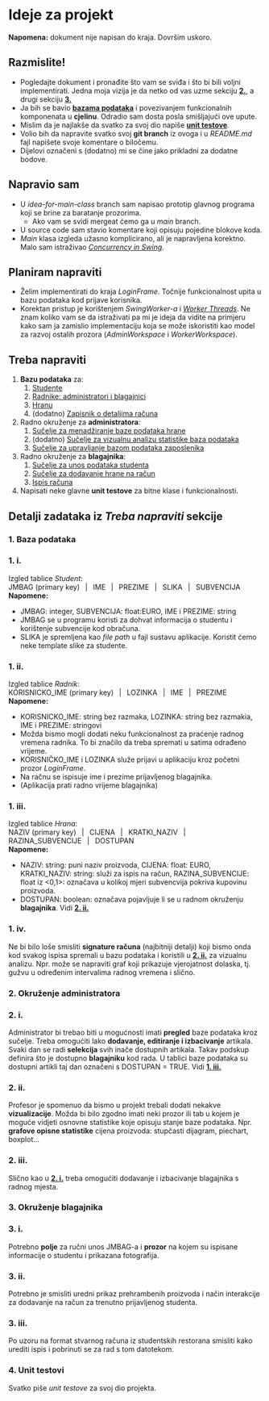 # Ideje za projekt
**Napomena:** dokument nije napisan do kraja. Dovršim uskoro.

## Razmislite!

* Pogledajte dokument i pronađite što vam se sviđa i što bi bili voljni implementirati. Jedna moja vizija je da netko od vas uzme sekciju **[2.](#2-okruženje-administratora)**, a drugi sekciju **[3.](#3-okruženje-blagajnika)**
* Ja bih se bavio **[bazama podataka](#1-baza-podataka)** i povezivanjem funkcionalnih komponenata u **cjelinu**. Odradio sam dosta posla smišljajući ove upute.
* Mislim da je najlakše da svatko za svoj dio napiše **[unit testove](#4-unit-testovi)**.
* Volio bih da napravite svatko svoj **git branch** iz ovoga i u *README.md* fajl napišete svoje komentare o biločemu.
* Dijelovi označeni s (dodatno) mi se čine jako prikladni za dodatne bodove.

## Napravio sam

* U *idea-for-main-class* branch sam napisao prototip glavnog programa koji se brine za baratanje prozorima.
    * Ako vam se svidi mergeat ćemo ga u *main* branch.
* U source code sam stavio komentare koji opisuju pojedine blokove koda.
* *Main* klasa izgleda užasno komplicirano, ali je napravljena korektno. Malo sam istraživao *[Concurrency in Swing](https://docs.oracle.com/javase/tutorial/uiswing/concurrency/index.html)*.

## Planiram napraviti

* Želim implementirati do kraja *LoginFrame*. Točnije funkcionalnost upita u bazu podataka kod prijave korisnika.
* Korektan pristup je korištenjem *SwingWorker-a* i *[Worker Threads](https://docs.oracle.com/javase/tutorial/uiswing/concurrency/worker.html)*. Ne znam koliko vam se da istraživati pa mi je ideja da vidite na primjeru kako sam ja zamislio implementaciju koja se može iskoristiti kao model za razvoj ostalih prozora (*AdminWorkspace* i *WorkerWorkspace*).

## Treba napraviti

1. **Bazu podataka** za:
    1. [Studente](#1-i)
    2. [Radnike: administratori i blagajnici](#1-ii)
    3. [Hranu](#1-iii) 
    4. (dodatno) [Zapisnik o detaljima računa](#1-iv)
2. Radno okruženje za **administratora**:
    1. [Sučelje za menadžiranje baze podataka hrane](#2-i)
    2. (dodatno) [Sučelje za vizualnu analizu statistike baza podataka](#2-ii)
    3. [Sučelje za upravljanje bazom podataka zaposlenika](#2-iii)
3. Radno okruženje za **blagajnika**:
    1. [Sučelje za unos podataka studenta](#3-i)
    2. [Sučelje za dodavanje hrane na račun](#3-ii)
    3. [Ispis računa](#3-iii)
4. Napisati neke glavne **unit testove** za bitne klase i funkcionalnosti.
    
## Detalji zadataka iz *Treba napraviti* sekcije

### 1. Baza podataka

### 1. i.
Izgled tablice *Student*: <br>
JMBAG (primary key) &ensp;|&ensp; IME &ensp;|&ensp; PREZIME &ensp;|&ensp; SLIKA &ensp;|&ensp; SUBVENCIJA <br>
**Napomene:** 
* JMBAG: integer, SUBVENCIJA: float:EURO, IME i PREZIME: string
* JMBAG se u programu koristi za dohvat informacija o studentu i korištenje subvencije kod obračuna.
* SLIKA je spremljena kao *file path* u fajl sustavu aplikacije. Koristit ćemo neke template slike za studente.

### 1. ii.
Izgled tablice *Radnik*: <br>
KORISNICKO_IME (primary key) &ensp;|&ensp; LOZINKA &ensp;|&ensp; IME &ensp;|&ensp; PREZIME <br>
**Napomene:** 
* KORISNICKO_IME: string bez razmaka, LOZINKA: string bez razmakia, IME i PREZIME: stringovi
* Možda bismo mogli dodati neku funkcionalnost za praćenje radnog vremena radnika. To bi značilo da treba spremati u satima odrađeno vrijeme.
* KORISNIČKO_IME i LOZINKA služe prijavi u aplikaciju kroz početni prozor *LoginFrame*.
* Na račnu se ispisuje ime i prezime prijavljenog blagajnika. 
* (Aplikacija prati radno vrijeme blagajnika)

### 1. iii.
Izgled tablice *Hrana*: <br>
NAZIV  (primary key) &ensp;|&ensp; CIJENA &ensp;|&ensp; KRATKI_NAZIV &ensp;|&ensp; RAZINA_SUBVENCIJE &ensp;|&ensp; DOSTUPAN <br>
**Napomene:** <br>
* NAZIV: string: puni naziv proizvoda, CIJENA: float: EURO, KRATKI_NAZIV: string: služi za ispis na račun, RAZINA_SUBVENCIJE: float iz <0,1>: označava u kolikoj mjeri  subvencvija pokriva kupovinu proizvoda.
* DOSTUPAN: boolean: označava pojavljuje li se u radnom okruženju **blagajnika**. Vidi **[2. ii.](#2-i)**

### 1. iv.
Ne bi bilo loše smisliti **signature računa** (najbitniji detalji) koji bismo onda kod svakog ispisa spremali u bazu podataka i koristili u **[2. ii.](#2-ii)** za vizualnu analizu. Npr. može se napraviti graf koji prikazuje vjerojatnost dolaska, tj. gužvu u određenim intervalima radnog vremena i slično.

### 2. Okruženje administratora

### 2. i.
Administrator bi trebao biti u mogućnosti imati **pregled** baze podataka kroz sučelje. Treba omogućiti lako **dodavanje, editiranje i izbacivanje** artikala. Svaki dan se radi **selekcija** svih inače dostupnih artikala. Takav podskup definira što je dostupno **blagajniku** kod rada. U tablici baze podataka su dostupni artikli taj dan označeni s DOSTUPAN = TRUE. Vidi **[1. iii.](#1-iii)**

### 2. ii.
Profesor je spomenuo da bismo u projekt trebali dodati nekakve **vizualizacije**. Možda bi bilo zgodno imati neki prozor ili tab u kojem je moguće vidjeti osnovne statistike koje opisuju stanje baze podataka. Npr. **grafove opisne statistike** cijena proizvoda: stupčasti dijagram, piechart, boxplot...

### 2. iii.
Slično kao u **[2. i.](#2-i)** treba omogućiti dodavanje i izbacivanje blagajnika s radnog mjesta.

### 3. Okruženje blagajnika

### 3. i.
Potrebno **polje** za ručni unos JMBAG-a i **prozor** na kojem su ispisane informacije o studentu i prikazana fotografija.

### 3. ii.
Potrebno je smisliti uredni prikaz prehrambenih proizvoda i način interakcije za dodavanje na račun za trenutno prijavljenog studenta.

### 3. iii.
Po uzoru na format stvarnog računa iz studentskih restorana smisliti kako urediti ispis i pobrinuti se za rad s tom datotekom.

### 4. Unit testovi
Svatko piše *unit testove* za svoj dio projekta.
